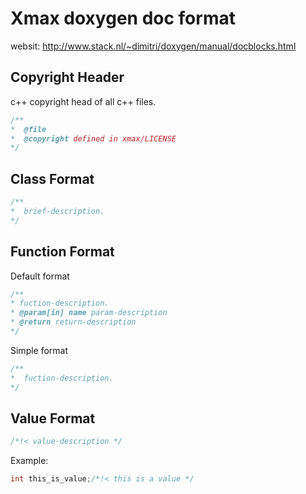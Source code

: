 # Xmax doxygen doc format

websit: http://www.stack.nl/~dimitri/doxygen/manual/docblocks.html

## Copyright Header
c++ copyright head of all c++ files.

```c++
/**
*  @file
*  @copyright defined in xmax/LICENSE
*/
```




## Class Format
```c++
/**
*  brief-description.
*/

```

## Function Format

Default format
```c++
/**
* fuction-description.
* @param[in] name param-description
* @return return-description
*/

```
Simple format
```c++
/**
*  fuction-description.
*/

```

## Value Format
```c++
/*!< value-description */  
```

Example:
```c++
int this_is_value;/*!< this is a value */  
```